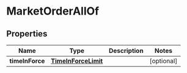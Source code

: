 

# MarketOrderAllOf

## Properties

Name | Type | Description | Notes
------------ | ------------- | ------------- | -------------
**timeInForce** | [**TimeInForceLimit**](TimeInForceLimit.md) |  |  [optional]



